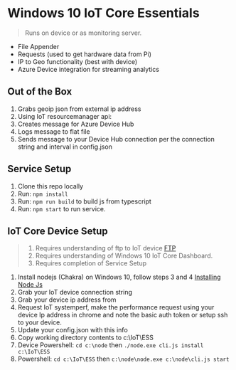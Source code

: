 # Windows 10 IoT Core Essentials
> Runs on device or as monitoring server.
* File Appender
* Requests (used to get hardware data from Pi)
* IP to Geo functionality (best with device)
* Azure Device integration for streaming analytics

## Out of the Box
1. Grabs geoip json from external ip address
1. Using IoT resourcemanager api:
  1. Creates message for Azure Device Hub
  1. Logs message to flat file
  1. Sends message to your Device Hub connection per the connection string and interval in config.json

## Service Setup
1. Clone this repo locally
1. Run: `npm install`
1. Run: `npm run build` to build js from typescript
1. Run: `npm start` to run service. 

## IoT Core Device Setup
> 1. Requires understanding of ftp to IoT device [FTP](https://developer.microsoft.com/en-us/windows/iot/docs/ftp)
> 1. Requires understanding of Windows 10 IoT Core Dashboard.
> 1. Requires completion of Service Setup

1. Install nodejs (Chakra) on Windows 10, follow steps 3 and 4 [Installing Node Js](https://developer.ibm.com/recipes/tutorials/connecting-raspberry-pi-with-windows-iot-core-as-a-device-to-watson-iot-using-node-red/)
1. Grab your IoT device connection string
1. Grab your device ip address from 
1. Request IoT systemperf, make the performance request using your device Ip address in chrome and note the basic auth token or setup ssh to your device.
1. Update your config.json with this info
1. Copy working directory contents to c:\IoT\ESS
1. Device Powershell: `cd c:\node` then `./node.exe cli.js install c:\IoT\ESS`
1. Powershell: `cd c:\IoT\ESS` then `c:\node\node.exe c:\node\cli.js start`
